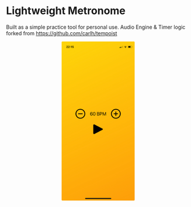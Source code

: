 #  Lightweight Metronome

Built as a simple practice tool for personal use. Audio Engine & Timer logic forked from https://github.com/carlh/tempoist
<p align="center">
<img src="app-screenshot2.PNG" width="200">
</p>
